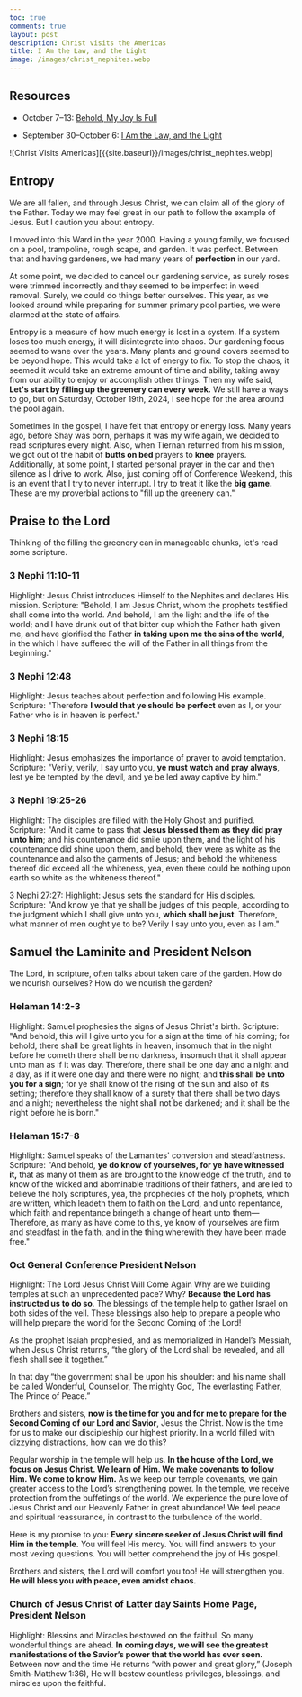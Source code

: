 ```yaml
---
toc: true
comments: true
layout: post
description: Christ visits the Americas
title: I Am the Law, and the Light
image: /images/christ_nephites.webp
---
```


## Resources

- October 7–13: [Behold, My Joy Is Full](https://www.churchofjesuschrist.org/study/manual/come-follow-me-for-home-and-church-book-of-mormon-2024/41?lang=eng)

- September 30–October 6: [I Am the Law, and the Light](https://www.churchofjesuschrist.org/study/manual/come-follow-me-for-home-and-church-book-of-mormon-2024/40?lang=eng)

![Christ Visits Americas][{{site.baseurl}}/images/christ_nephites.webp]

## Entropy

We are all fallen, and through Jesus Christ, we can claim all of the glory of the Father. Today we may feel great in our path to follow the example of Jesus. But I caution you about entropy.

I moved into this Ward in the year 2000. Having a young family, we focused on a pool, trampoline, rough scape, and garden. It was perfect. Between that and having gardeners, we had many years of **perfection** in our yard.

At some point, we decided to cancel our gardening service, as surely roses were trimmed incorrectly and they seemed to be imperfect in weed removal. Surely, we could do things better ourselves. This year, as we looked around while preparing for summer primary pool parties, we were alarmed at the state of affairs.

Entropy is a measure of how much energy is lost in a system. If a system loses too much energy, it will disintegrate into chaos. Our gardening focus seemed to wane over the years. Many plants and ground covers seemed to be beyond hope. This would take a lot of energy to fix. To stop the chaos, it seemed it would take an extreme amount of time and ability, taking away from our ability to enjoy or accomplish other things. Then my wife said, **Let's start by filling up the greenery can every week.** We still have a ways to go, but on Saturday, October 19th, 2024, I see hope for the area around the pool again.

Sometimes in the gospel, I have felt that entropy or energy loss. Many years ago, before Shay was born, perhaps it was my wife again, we decided to read scriptures every night. Also, when Tiernan returned from his mission, we got out of the habit of **butts on bed** prayers to **knee** prayers. Additionally, at some point, I started personal prayer in the car and then silence as I drive to work. Also, just coming off of Conference Weekend, this is an event that I try to never interrupt. I try to treat it like the **big game.** These are my proverbial actions to "fill up the greenery can."

## Praise to the Lord

Thinking of the filling the greenery can in manageable chunks, let's read some scripture.

### 3 Nephi 11:10-11

Highlight: Jesus Christ introduces Himself to the Nephites and declares His mission.
Scripture: "Behold, I am Jesus Christ, whom the prophets testified shall come into the world. And behold, I am the light and the life of the world; and I have drunk out of that bitter cup which the Father hath given me, and have glorified the Father **in taking upon me the sins of the world**, in the which I have suffered the will of the Father in all things from the beginning."

### 3 Nephi 12:48

Highlight: Jesus teaches about perfection and following His example.
Scripture: "Therefore **I would that ye should be perfect** even as I, or your Father who is in heaven is perfect."

### 3 Nephi 18:15

Highlight: Jesus emphasizes the importance of prayer to avoid temptation.
Scripture: "Verily, verily, I say unto you, **ye must watch and pray always**, lest ye be tempted by the devil, and ye be led away captive by him."

### 3 Nephi 19:25-26

Highlight: The disciples are filled with the Holy Ghost and purified.
Scripture: "And it came to pass that **Jesus blessed them as they did pray unto him**; and his countenance did smile upon them, and the light of his countenance did shine upon them, and behold, they were as white as the countenance and also the garments of Jesus; and behold the whiteness thereof did exceed all the whiteness, yea, even there could be nothing upon earth so white as the whiteness thereof."

3 Nephi 27:27:
Highlight: Jesus sets the standard for His disciples.
Scripture: "And know ye that ye shall be judges of this people, according to the judgment which I shall give unto you, **which shall be just**. Therefore, what manner of men ought ye to be? Verily I say unto you, even as I am."

## Samuel the Laminite and President Nelson

The Lord, in scripture, often talks about taken care of the garden.  How do we nourish ourselves?  How do we nourish the garden?

### Helaman 14:2-3

Highlight: Samuel prophesies the signs of Jesus Christ's birth.
Scripture: "And behold, this will I give unto you for a sign at the time of his coming; for behold, there shall be great lights in heaven, insomuch that in the night before he cometh there shall be no darkness, insomuch that it shall appear unto man as if it was day. Therefore, there shall be one day and a night and a day, as if it were one day and there were no night; and **this shall be unto you for a sign**; for ye shall know of the rising of the sun and also of its setting; therefore they shall know of a surety that there shall be two days and a night; nevertheless the night shall not be darkened; and it shall be the night before he is born."

### Helaman 15:7-8

Highlight: Samuel speaks of the Lamanites' conversion and steadfastness.
Scripture: "And behold, **ye do know of yourselves, for ye have witnessed it,** that as many of them as are brought to the knowledge of the truth, and to know of the wicked and abominable traditions of their fathers, and are led to believe the holy scriptures, yea, the prophecies of the holy prophets, which are written, which leadeth them to faith on the Lord, and unto repentance, which faith and repentance bringeth a change of heart unto them—Therefore, as many as have come to this, ye know of yourselves are firm and steadfast in the faith, and in the thing wherewith they have been made free."

### Oct General Conference President Nelson

Highlight: The Lord Jesus Christ Will Come Again
Why are we building temples at such an unprecedented pace? Why? **Because the Lord has instructed us to do so**. The blessings of the temple help to gather Israel on both sides of the veil. These blessings also help to prepare a people who will help prepare the world for the Second Coming of the Lord!

As the prophet Isaiah prophesied, and as memorialized in Handel’s Messiah, when Jesus Christ returns, “the glory of the Lord shall be revealed, and all flesh shall see it together.”

In that day “the government shall be upon his shoulder: and his name shall be called Wonderful, Counsellor, The mighty God, The everlasting Father, The Prince of Peace.”

Brothers and sisters, **now is the time for you and for me to prepare for the Second Coming of our Lord and Savior**, Jesus the Christ. Now is the time for us to make our discipleship our highest priority. In a world filled with dizzying distractions, how can we do this?

Regular worship in the temple will help us. **In the house of the Lord, we focus on Jesus Christ. We learn of Him. We make covenants to follow Him. We come to know Him.** As we keep our temple covenants, we gain greater access to the Lord’s strengthening power. In the temple, we receive protection from the buffetings of the world. We experience the pure love of Jesus Christ and our Heavenly Father in great abundance! We feel peace and spiritual reassurance, in contrast to the turbulence of the world.

Here is my promise to you: **Every sincere seeker of Jesus Christ will find Him in the temple.** You will feel His mercy. You will find answers to your most vexing questions. You will better comprehend the joy of His gospel.

Brothers and sisters, the Lord will comfort you too! He will strengthen you. **He will bless you with peace, even amidst chaos.**

### Church of Jesus Christ of Latter day Saints Home Page, President Nelson

Highlight: Blessins and Miracles bestowed on the faithul.
So many wonderful things are ahead. **In coming days, we will see the greatest manifestations of the Savior’s power that the world has ever seen.** Between now and the time He returns “with power and great glory,” (Joseph Smith-Matthew 1:36), He will bestow countless privileges, blessings, and miracles upon the faithful.
